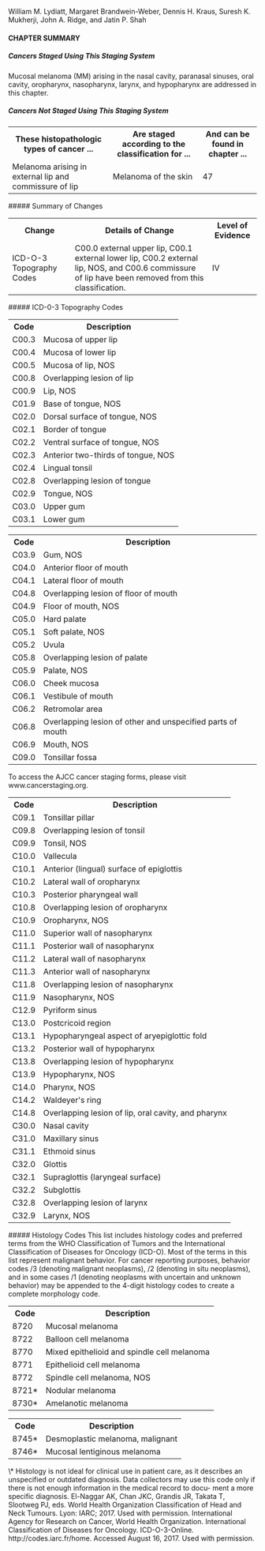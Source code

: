 <!-- PageNumber="14" -->  
William M. Lydiatt, Margaret Brandwein-Weber,
Dennis H. Kraus, Suresh K. Mukherji, John A. Ridge,
and Jatin P. Shah  
#### CHAPTER SUMMARY  
##### Cancers Staged Using This Staging System  
Mucosal melanoma (MM) arising in the nasal cavity, paranasal sinuses, oral cavity, oropharynx, nasopharynx, larynx, and
hypopharynx are addressed in this chapter.  
##### Cancers Not Staged Using This Staging System  
<table>
<tr>
<th>These histopathologic types of cancer ...</th>
<th>Are staged according to the classification for ...</th>
<th>And can be found in chapter ...</th>
</tr>
<tr>
<td>Melanoma arising in external lip and commissure of lip</td>
<td>Melanoma of the skin</td>
<td>47</td>
</tr>
</table>  
##### Summary of Changes  
<table>
<tr>
<th>Change</th>
<th>Details of Change</th>
<th>Level of Evidence</th>
</tr>
<tr>
<td>ICD-O-3 Topography Codes</td>
<td>C00.0 external upper lip, C00.1 external lower lip, C00.2 external lip, NOS, and C00.6 commissure of lip have been removed from this classification.</td>
<td>IV</td>
</tr>
</table>  
##### ICD-0-3 Topography Codes  
<table>
<tr>
<th>Code</th>
<th>Description</th>
</tr>
<tr>
<td>C00.3</td>
<td>Mucosa of upper lip</td>
</tr>
<tr>
<td>C00.4</td>
<td>Mucosa of lower lip</td>
</tr>
<tr>
<td>C00.5</td>
<td>Mucosa of lip, NOS</td>
</tr>
<tr>
<td>C00.8</td>
<td>Overlapping lesion of lip</td>
</tr>
<tr>
<td>C00.9</td>
<td>Lip, NOS</td>
</tr>
<tr>
<td>C01.9</td>
<td>Base of tongue, NOS</td>
</tr>
<tr>
<td>C02.0</td>
<td>Dorsal surface of tongue, NOS</td>
</tr>
<tr>
<td>C02.1</td>
<td>Border of tongue</td>
</tr>
<tr>
<td>C02.2</td>
<td>Ventral surface of tongue, NOS</td>
</tr>
<tr>
<td>C02.3</td>
<td>Anterior two-thirds of tongue, NOS</td>
</tr>
<tr>
<td>C02.4</td>
<td>Lingual tonsil</td>
</tr>
<tr>
<td>C02.8</td>
<td>Overlapping lesion of tongue</td>
</tr>
<tr>
<td>C02.9</td>
<td>Tongue, NOS</td>
</tr>
<tr>
<td>C03.0</td>
<td>Upper gum</td>
</tr>
<tr>
<td>C03.1</td>
<td>Lower gum</td>
</tr>
</table>  
<table>
<tr>
<th>Code</th>
<th>Description</th>
</tr>
<tr>
<td>C03.9</td>
<td>Gum, NOS</td>
</tr>
<tr>
<td>C04.0</td>
<td>Anterior floor of mouth</td>
</tr>
<tr>
<td>C04.1</td>
<td>Lateral floor of mouth</td>
</tr>
<tr>
<td>C04.8</td>
<td>Overlapping lesion of floor of mouth</td>
</tr>
<tr>
<td>C04.9</td>
<td>Floor of mouth, NOS</td>
</tr>
<tr>
<td>C05.0</td>
<td>Hard palate</td>
</tr>
<tr>
<td>C05.1</td>
<td>Soft palate, NOS</td>
</tr>
<tr>
<td>C05.2</td>
<td>Uvula</td>
</tr>
<tr>
<td>C05.8</td>
<td>Overlapping lesion of palate</td>
</tr>
<tr>
<td>C05.9</td>
<td>Palate, NOS</td>
</tr>
<tr>
<td>C06.0</td>
<td>Cheek mucosa</td>
</tr>
<tr>
<td>C06.1</td>
<td>Vestibule of mouth</td>
</tr>
<tr>
<td>C06.2</td>
<td>Retromolar area</td>
</tr>
<tr>
<td>C06.8</td>
<td>Overlapping lesion of other and unspecified parts of mouth</td>
</tr>
<tr>
<td>C06.9</td>
<td>Mouth, NOS</td>
</tr>
<tr>
<td>C09.0</td>
<td>Tonsillar fossa</td>
</tr>
</table>  
To access the AJCC cancer staging forms, please visit www.cancerstaging.org.  
<!-- PageFooter="American College of Surgeons 2017 M.B. Amin et al. (eds.), AJCC Cancer Staging Manual, Eighth Edition, DOI 10.1007/978-3-319-40618-3_14" -->
<!-- PageNumber="163" -->
<!-- PageBreak -->  
<!-- PageNumber="164" -->
<!-- PageHeader="American Joint Committee on Cancer . 2017" -->  
<table>
<tr>
<th>Code</th>
<th>Description</th>
</tr>
<tr>
<td>C09.1</td>
<td>Tonsillar pillar</td>
</tr>
<tr>
<td>C09.8</td>
<td>Overlapping lesion of tonsil</td>
</tr>
<tr>
<td>C09.9</td>
<td>Tonsil, NOS</td>
</tr>
<tr>
<td>C10.0</td>
<td>Vallecula</td>
</tr>
<tr>
<td>C10.1</td>
<td>Anterior (lingual) surface of epiglottis</td>
</tr>
<tr>
<td>C10.2</td>
<td>Lateral wall of oropharynx</td>
</tr>
<tr>
<td>C10.3</td>
<td>Posterior pharyngeal wall</td>
</tr>
<tr>
<td>C10.8</td>
<td>Overlapping lesion of oropharynx</td>
</tr>
<tr>
<td>C10.9</td>
<td>Oropharynx, NOS</td>
</tr>
<tr>
<td>C11.0</td>
<td>Superior wall of nasopharynx</td>
</tr>
<tr>
<td>C11.1</td>
<td>Posterior wall of nasopharynx</td>
</tr>
<tr>
<td>C11.2</td>
<td>Lateral wall of nasopharynx</td>
</tr>
<tr>
<td>C11.3</td>
<td>Anterior wall of nasopharynx</td>
</tr>
<tr>
<td>C11.8</td>
<td>Overlapping lesion of nasopharynx</td>
</tr>
<tr>
<td>C11.9</td>
<td>Nasopharynx, NOS</td>
</tr>
<tr>
<td>C12.9</td>
<td>Pyriform sinus</td>
</tr>
<tr>
<td>C13.0</td>
<td>Postcricoid region</td>
</tr>
<tr>
<td>C13.1</td>
<td>Hypopharyngeal aspect of aryepiglottic fold</td>
</tr>
<tr>
<td>C13.2</td>
<td>Posterior wall of hypopharynx</td>
</tr>
<tr>
<td>C13.8</td>
<td>Overlapping lesion of hypopharynx</td>
</tr>
<tr>
<td>C13.9</td>
<td>Hypopharynx, NOS</td>
</tr>
<tr>
<td>C14.0</td>
<td>Pharynx, NOS</td>
</tr>
<tr>
<td>C14.2</td>
<td>Waldeyer's ring</td>
</tr>
<tr>
<td>C14.8</td>
<td>Overlapping lesion of lip, oral cavity, and pharynx</td>
</tr>
<tr>
<td>C30.0</td>
<td>Nasal cavity</td>
</tr>
<tr>
<td>C31.0</td>
<td>Maxillary sinus</td>
</tr>
<tr>
<td>C31.1</td>
<td>Ethmoid sinus</td>
</tr>
<tr>
<td>C32.0</td>
<td>Glottis</td>
</tr>
<tr>
<td>C32.1</td>
<td>Supraglottis (laryngeal surface)</td>
</tr>
<tr>
<td>C32.2</td>
<td>Subglottis</td>
</tr>
<tr>
<td>C32.8</td>
<td>Overlapping lesion of larynx</td>
</tr>
<tr>
<td>C32.9</td>
<td>Larynx, NOS</td>
</tr>
</table>  
##### Histology Codes  
This list includes histology codes and preferred terms from
the WHO Classification of Tumors and the International
Classification of Diseases for Oncology (ICD-O). Most of
the terms in this list represent malignant behavior. For cancer
reporting purposes, behavior codes /3 (denoting malignant
neoplasms), /2 (denoting in situ neoplasms), and in some
cases /1 (denoting neoplasms with uncertain and unknown
behavior) may be appended to the 4-digit histology codes to
create a complete morphology code.  
<table>
<tr>
<th>Code</th>
<th>Description</th>
</tr>
<tr>
<td>8720</td>
<td>Mucosal melanoma</td>
</tr>
<tr>
<td>8722</td>
<td>Balloon cell melanoma</td>
</tr>
<tr>
<td>8770</td>
<td>Mixed epithelioid and spindle cell melanoma</td>
</tr>
<tr>
<td>8771</td>
<td>Epithelioid cell melanoma</td>
</tr>
<tr>
<td>8772</td>
<td>Spindle cell melanoma, NOS</td>
</tr>
<tr>
<td>8721*</td>
<td>Nodular melanoma</td>
</tr>
<tr>
<td>8730*</td>
<td>Amelanotic melanoma</td>
</tr>
</table>  
<table>
<tr>
<th>Code</th>
<th>Description</th>
</tr>
<tr>
<td>8745*</td>
<td>Desmoplastic melanoma, malignant</td>
</tr>
<tr>
<td>8746*</td>
<td>Mucosal lentiginous melanoma</td>
</tr>
</table>  
\* Histology is not ideal for clinical use in patient care, as it describes an
unspecified or outdated diagnosis. Data collectors may use this code
only if there is not enough information in the medical record to docu-
ment a more specific diagnosis.  
El-Naggar AK, Chan JKC, Grandis JR, Takata T, Slootweg PJ, eds.
World Health Organization Classification of Head and Neck Tumours.
Lyon: IARC; 2017. Used with permission.  
International Agency for Research on Cancer, World Health
Organization. International Classification of Diseases for Oncology.
ICD-O-3-Online. http://codes.iarc.fr/home. Accessed August 16, 2017.
Used with permission.